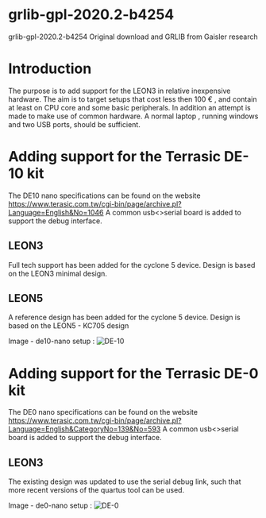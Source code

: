 # grlib-gpl-2020.2-b4254
 grlib-gpl-2020.2-b4254
 Original download and GRLIB from Gaisler research

# Introduction
The purpose is to add support for the LEON3 in relative inexpensive hardware.
The aim is to target setups that cost less then 100 € , and contain at least on CPU core
and some basic peripherals.
In addition an attempt is made to make use of common hardware. A normal laptop , running windows
and two USB ports, should be sufficient.


# Adding support for the Terrasic DE-10 kit
The DE10 nano specifications can be found on the website
https://www.terasic.com.tw/cgi-bin/page/archive.pl?Language=English&No=1046
A common usb<>serial board is added to support the debug interface.

## LEON3
Full tech support has been added for the cyclone 5 device. Design is based on the LEON3 minimal design.
## LEON5
A reference design has been added for the cyclone 5 device. Design is based on the LEON5 - KC705 design

Image - de10-nano setup :
![DE-10](de10-nano.jpg)

# Adding support for the Terrasic DE-0 kit
The DE0 nano specifications can be found on the website
https://www.terasic.com.tw/cgi-bin/page/archive.pl?Language=English&CategoryNo=139&No=593
A common usb<>serial board is added to support the debug interface.

## LEON3
The existing design was updated to use the serial debug link, such that more recent versions of the quartus tool can be used.

Image - de0-nano setup :
![DE-0](de0-nano.jpg)